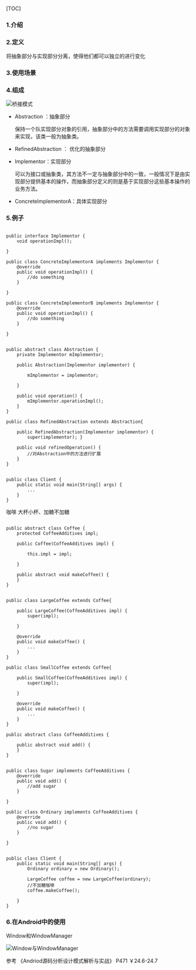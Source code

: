 [TOC]

### 1.介绍



### 2.定义

将抽象部分与实现部分分离，使得他们都可以独立的进行变化

### 3.使用场景


### 4.组成

![桥接模式]()

- Abstraction ：抽象部分

	保持一个队实现部分对象的引用，抽象部分中的方法需要调用实现部分的对象来实现，该类一般为抽象类。
- RefinedAbstraction ： 优化的抽象部分
- Implementor：实现部分
  
	可以为接口或抽象类，其方法不一定与抽象部分中的一致，一般情况下是由实现部分提供基本的操作，而抽象部分定义的则是基于实现部分这些基本操作的业务方法。
	
- ConcreteImplementorA：具体实现部分

### 5.例子


```

public interface Implementor {	
	void operationImpl();
	
}

public class ConcreteImplementorA implements Implementor {
	@override
	public void operationImpl() {
		//do something
	}

}

public class ConcreteImplementorB implements Implementor {
	@override
	public void operationImpl() {
		//do something
	}

}


public abstract class Abstraction {
	private Implementor mImplementor;

	public Abstraction(Implementor implementor) {
	
		mImplementor = implementor;
		
	}
	
	public void operation() {
		mImplementor.operationImpl();
	}
}

public class RefinedAbstraction extends Abstraction{

	public RefinedAbstraction(Implementor implementor) {
		super(implementor);	}
	
	public void refinedOperation() {
		//对Abstraction中的方法进行扩展
	}
}


public class Client {
	public static void main(String[] args) {
		...
	}
}
```

咖啡 大杯小杯、加糖不加糖

```

public abstract class Coffee {
	protected CoffeeAdditives impl;

	public Coffee(CoffeeAdditives impl) {
	
		this.impl = impl;
		
	}
	
	public abstract void makeCoffee() {
	}
}


public class LargeCoffee extends Coffee{
	
	public LargeCoffee(CoffeeAdditives impl) {
		super(impl);
		
	}
	
	@override
	public void makeCoffee() {
		...
	}
}

public class SmallCoffee extends Coffee{
	
	public SmallCoffee(CoffeeAdditives impl) {
		super(impl);
		
	}
	
	@override
	public void makeCoffee() {
		...
	}
}

public abstract class CoffeeAdditives {
	
	public abstract void add() {
	}
}


public class Sugar implements CoffeeAdditives {
	@override
	public void add() {
		//add sugar
	}

}

public class Ordinary implements CoffeeAdditives {
	@override
	public void add() {
		//no sugar
	}

}


public class Client {
	public static void main(String[] args) {
		Ordinary ordinary = new Ordinary();
		
		LargeCoffee coffee = new LargeCoffee(ordinary);
		//不加糖咖啡
		coffee.makeCoffee();
		
	}
}
```


### 6.在Android中的使用

Window和WindowManager

![Window与WindowManager]()

参考 《Andriod源码分析设计模式解析与实战》 P471 ￥24.6-24.7